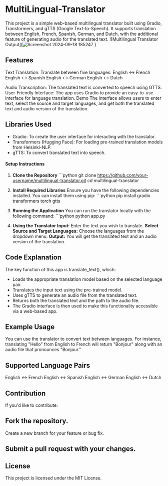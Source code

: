 # MultiLingual-Translator
This project is a simple web-based multilingual translator built using Gradio, Transformers, and gTTS (Google Text-to-Speech). It supports translation between English, French, Spanish, German, and Dutch, with the additional feature of generating audio for the translated text.
![Multilingual Translator Output](![Screenshot 2024-09-18 185247](https://github.com/user-attachments/assets/e0e64114-04ec-46ab-b861-2037d218115f)
)


## Features
Text Translation: Translate between five languages:
English ↔ French
English ↔ Spanish
English ↔ German
English ↔ Dutch

Audio Transcription: The translated text is converted to speech using GTTS.
User-Friendly Interface: The app uses Gradio to provide an easy-to-use interface for language translation.
Demo
The interface allows users to enter text, select the source and target languages, and get both the translated text and audio version of the translation.

## Libraries Used
- Gradio: To create the user interface for interacting with the translator.
- Transformers (Hugging Face): For loading pre-trained translation models from Helsinki-NLP.
- gTTS: To convert translated text into speech.

#### Setup Instructions
1. **Clone the Repository**  ```python  git clone https://github.com/your-username/multilingual-translator.git
cd multilingual-translator

2.  **Install Required Libraries**
Ensure you have the following dependencies installed. You can install them using pip:  ```python pip install gradio transformers torch gtts

3. **Running the Application**
You can run the translator locally with the following command:  ```python  python app.py

4. **Using the Translator**
**Input:** Enter the text you wish to translate.
**Select Source and Target Languages:** Choose the languages from the dropdown menu.
**Output:** You will get the translated text and an audio version of the translation.

## Code Explanation
The key function of this app is translate_text(), which:

- Loads the appropriate translation model based on the selected language pair.
- Translates the input text using the pre-trained model.
- Uses gTTS to generate an audio file from the translated text.
- Returns both the translated text and the path to the audio file.
- The Gradio interface is then used to make this functionality accessible via a web-based app.

## Example Usage
You can use the translator to convert text between languages. For instance, translating "Hello" from English to French will return "Bonjour" along with an audio file that pronounces "Bonjour."

## Supported Language Pairs
English ↔ French
English ↔ Spanish
English ↔ German
English ↔ Dutch

## Contribution
If you'd like to contribute:

## Fork the repository.
Create a new branch for your feature or bug fix.

## Submit a pull request with your changes.

## License
This project is licensed under the MIT License.



